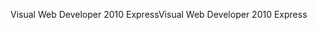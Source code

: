 <span data-ttu-id="b252d-101">Visual Web Developer 2010 Express</span><span class="sxs-lookup"><span data-stu-id="b252d-101">Visual Web Developer 2010 Express</span></span>